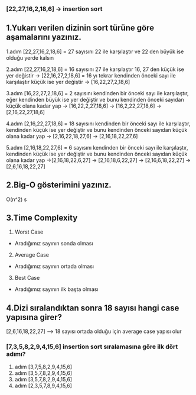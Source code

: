 ### [22,27,16,2,18,6] -> insertion sort 
## 1.Yukarı verilen dizinin sort türüne göre aşamalarını yazınız.
1.adım [22,27,16,2,18,6] = 27 sayısını 22 ile karşılaştır ve 22 den büyük ise olduğu yerde kalsın 

2.adım [22,27,16,2,18,6] = 16 sayısını 27 ile karşılaştır 16, 27 den küçük ise yer değistir -> [22,16,27,2,18,6] = 16 yı tekrar kendinden önceki sayı ile karşılaştır küçük ise yer değiştir -> [16,22,27,2,18,6] 

3.adım [16,22,27,2,18,6] = 2 sayısını kendinden bir önceki sayı ile karşılaştır, eğer kendinden büyük ise yer değiştir ve bunu kendinden önceki sayıdan küçük olana kadar yap -> [16,22,2,27,18,6] -> [16,2,22,27,18,6] -> [2,16,22,27,18,6]

4.adım [2,16,22,27,18,6] = 18 sayısını kendinden bir önceki sayı ile karşılaştır, kendinden küçük ise yer değiştir ve bunu kendinden önceki sayıdan küçük olana kadar yap -> [2,16,22,18,27,6] -> [2,16,18,22,27,6]

5.adım [2,16,18,22,27,6] = 6 sayısını kendinden bir önceki sayı ile karşılaştır, kendinden küçük ise yer değiştir ve bunu kendinden önceki sayıdan küçük olana kadar yap ->[2,16,18,22,6,27] -> [2,16,18,6,22,27] -> [2,16,6,18,22,27] -> [2,6,16,18,22,27]

## 2.Big-O gösterimini yazınız.

O(n^2)
s
## 3.Time Complexity

1. Worst Case
- Aradığımız sayının sonda olması

2. Average Case
- Aradığımız sayının ortada olması

3. Best Case 
- Aradığımız sayının ilk başta olması


## 4.Dizi sıralandıktan sonra 18 sayısı hangi case yapısına girer?
[2,6,16,18,22,27] --> 18 sayısı ortada olduğu için average case yapısı olur


### [7,3,5,8,2,9,4,15,6] insertion sort sıralamasına göre ilk dört adımı?

1. adım [3,7,5,8,2,9,4,15,6]
2. adım [3,5,7,8,2,9,4,15,6]
3. adım [3,5,7,8,2,9,4,15,6]
4. adım [2,3,5,7,8,9,4,15,6]